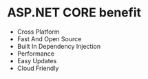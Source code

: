 # ASP.NET CORE benefit
- Cross Platform
- Fast And Open Source
- Built In Dependency Injection
- Performance
- Easy Updates
- Cloud Friendly
